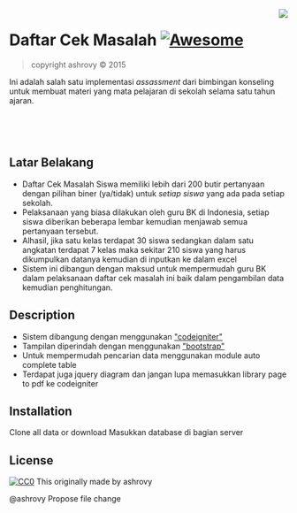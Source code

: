 <img src="icon.png" align="right" />

# Daftar Cek Masalah [![Awesome](https://cdn.rawgit.com/sindresorhus/awesome/d7305f38d29fed78fa85652e3a63e154dd8e8829/media/badge.svg)](https://github.com/sindresorhus/awesome)

> copyright ashrovy &copy; 2015
>>
​Ini adalah salah satu implementasi *assassment* dari bimbingan konseling untuk membuat materi yang mata pelajaran di sekolah selama satu tahun ajaran.

​

​

## Latar Belakang
>
- Daftar Cek Masalah Siswa memiliki lebih dari 200 butir pertanyaan dengan pilihan biner (ya/tidak) untuk *setiap siswa* yang ada pada setiap sekolah.
- Pelaksanaan yang biasa dilakukan oleh guru BK di Indonesia, setiap siswa diberikan beberapa lembar kemudian menjawab semua pertanyaan tersebut.
- Alhasil, jika satu kelas terdapat 30 siswa sedangkan dalam satu angkatan terdapat 7 kelas maka sekitar 210 siswa yang harus dikumpulkan datanya kemudian di inputkan ke dalam excel
- Sistem ini dibangun dengan maksud untuk mempermudah guru BK dalam pelaksanaan daftar cek masalah ini baik dalam pengambilan data kemudian penghitungan.

## Description
- Sistem dibangung dengan menggunakan ["codeigniter"](http://www.codeigniter.com)
- Tampilan diperindah dengan menggunakan ["bootstrap"](https://getbootstrap.com)
- Untuk mempermudah pencarian data menggunakan module auto complete table
- Terdapat juga jquery diagram dan jangan lupa memasukkan library page to pdf ke codeigniter

## Installation
Clone all data or download
Masukkan database di bagian server

## License
[![CC0](https://licensebuttons.net/p/zero/1.0/88x31.png)](http://creativecommons.org/publicdomain/zero/1.0/)
This originally made by ashrovy

@ashrovy
Propose file change
